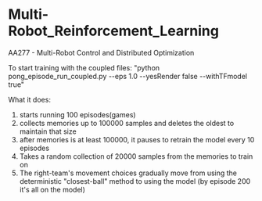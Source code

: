 # Multi-Robot_Reinforcement_Learning
AA277 - Multi-Robot Control and Distributed Optimization


To start training with the coupled files: 
"python pong_episode_run_coupled.py --eps 1.0 --yesRender false --withTFmodel true"

What it does:
1. starts running 100 episodes(games)
2. collects memories up to 100000 samples and deletes the oldest to maintain that size
3. after memories is at least 100000, it pauses to retrain the model every 10 episodes
4. Takes a random collection of 20000 samples from the memories to train on
5. The right-team's movement choices gradually move from using the deterministic "closest-ball" method to using the model (by episode 200 it's all on the model)
